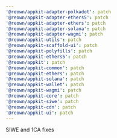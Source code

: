 ```yaml
---
'@reown/appkit-adapter-polkadot': patch
'@reown/appkit-adapter-ethers5': patch
'@reown/appkit-adapter-ethers': patch
'@reown/appkit-adapter-solana': patch
'@reown/appkit-adapter-wagmi': patch
'@reown/appkit-utils': patch
'@reown/appkit-scaffold-ui': patch
'@reown/appkit-polyfills': patch
'@reown/appkit-ethers5': patch
'@reown/appkit': patch
'@reown/appkit-common': patch
'@reown/appkit-ethers': patch
'@reown/appkit-solana': patch
'@reown/appkit-wallet': patch
'@reown/appkit-wagmi': patch
'@reown/appkit-core': patch
'@reown/appkit-siwe': patch
'@reown/appkit-cdn': patch
'@reown/appkit-ui': patch
---
```


SIWE and 1CA fixes
